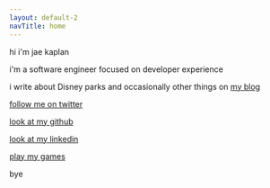 ```yaml
---
layout: default-2
navTitle: home
---
```


hi i'm jae kaplan

i'm a software engineer focused on developer experience 

i write about Disney parks and occasionally other things on [my blog](https://blog.jkap.io)

[follow me on twitter](https://twitter.com/jkap)

[look at my github](https://github.com/jkap)

[look at my linkedin](https://www.linkedin.com/in/yrfriendjkap/)

[play my games](https://jkap.itch.io)

bye
